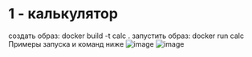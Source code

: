 # 1 - калькулятор
создать образ: docker build -t calc .
запустить образ: docker run calc
Примеры запуска и команд ниже
![image](https://github.com/user-attachments/assets/9e5b4330-ee0c-48da-9def-5c8c73be06e6)
![image](https://github.com/user-attachments/assets/d6ec1648-d1ff-4d67-b77f-4b637bf7a7c8)
